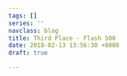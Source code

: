```yaml
---
tags: []
series: ''
navclass: blog
title: Third Place - Flash 500
date: 2018-02-13 13:56:30 +0000
draft: true

---
```

